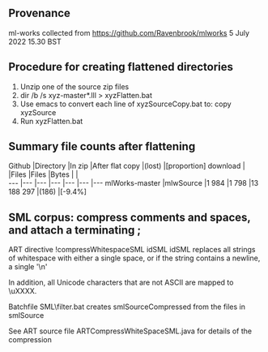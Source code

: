 ## Provenance

ml-works collected from https://github.com/Ravenbrook/mlworks 5 July 2022 15.30 BST

## Procedure for creating flattened directories

1. Unzip one of the source zip files
2. dir /b /s xyz-master\*.lll > xyzFlatten.bat
3. Use emacs to convert each line <file> of xyzSourceCopy.bat to: copy <file> xyzSource
4. Run xyzFlatten.bat

## Summary file counts after flattening

Github		|Directory	|In zip		|After flat copy	|(lost)	|[proportion]
download	|		|Files		|Files	|Bytes		|	|	
---		|---		|---		|---	|---		|---	|---
mlWorks-master	|mlwSource	|1 984		|1 798	|13 188 297	 |(186)	|[-9.4%]

## SML corpus: compress comments and spaces, and attach a terminating ;

ART directive !compressWhitespaceSML idSML idSML replaces all strings of whitespace with either a single space, or if the string contains a newline, a single '\n'

In addition, all Unicode characters that are not ASCII are mapped to \uXXXX.

Batchfile SML\filter.bat creates smlSourceCompressed from the files in smlSource

See ART source file ARTCompressWhiteSpaceSML.java for details of the compression
